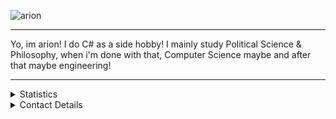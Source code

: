 ![arion](https://cdn.discordapp.com/attachments/711777766755926107/750250818967699479/e206d3be58c0498ed39d8df1064f10274b1dc97a_-_Copy.png)
<hr>

Yo, im arion! I do C# as a side hobby! I mainly study Political Science & Philosophy, when i'm done with that, Computer Science maybe and after that maybe engineering!

<hr>

<details>
      <summary>Statistics</summary>
  <p align=center>
    <a href="https://www.youtube.com/watch?v=dQw4w9WgXcQ">
      <img align="center" src="https://github-readme-stats.vercel.app/api?username=Arion-Kun&show_icons=true&include_all_commits=true&show_icons=true&title_color=fff&icon_color=303030&text_color=fff&bg_color=303030&hide_border=false" alt="Stats were supposed to load here but did not ¯\_(ツ)_/¯" />
    </a>
  </p>
</details>

<details>
      <summary>Contact Details</summary>
    <p>
      <br>
      Discord: arion#1223
      <br>
      <a href="https://www.youtube.com/watch?v=dQw4w9WgXcQ">Github</a>
      <br>
      <a href="https://steamcommunity.com/id/Arion_Kun/">Steam</a>
      <br>
    </p>
</details>
